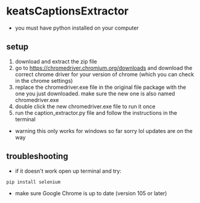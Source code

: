 # keatsCaptionsExtractor

- you must have python installed on your computer

## setup

1. download and extract the zip file
2. go to https://chromedriver.chromium.org/downloads and download the correct chrome driver for your version of chrome (which you can check in the chrome settings)
3. replace the chromedriver.exe file in the original file package with the one you just downloaded. make sure the new one is also named chromedriver.exe
4. double click the new chromedriver.exe file to run it once
5. run the caption_extractor.py file and follow the instructions in the terminal

- warning this only works for windows so far sorry lol updates are on the way

## troubleshooting

- if it doesn't work open up terminal and try:
```
pip install selenium
```
- make sure Google Chrome is up to date (version 105 or later)
